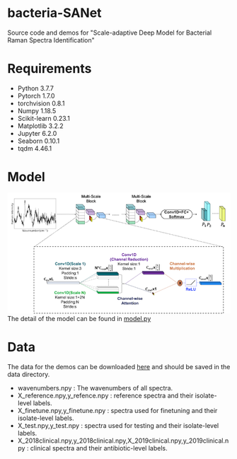 # bacteria-SANet
Source code and demos for "Scale-adaptive Deep Model for Bacterial Raman Spectra Identification"

# Requirements
* Python 3.7.7
* Pytorch 1.7.0
* torchvision 0.8.1
* Numpy 1.18.5
* Scikit-learn 0.23.1
* Matplotlib 3.2.2
* Jupyter 6.2.0
* Seaborn 0.10.1
* tqdm 4.46.1

# Model
![Scale-adaptive-model](https://github.com/DenglinGo/bacteria-SANet/blob/main/model.png)  
The detail of the model can be found in [model.py](https://github.com/DenglinGo/bacteria-SANet/blob/main/model.py)

# Data
The data for the demos can be downloaded [here](https://www.dropbox.com/sh/gmgduvzyl5tken6/AABtSWXWPjoUBkKyC2e7Ag6Da?dl=0) and should be saved in the data directory.
* wavenumbers.npy : The wavenumbers of all spectra.
* X_reference.npy,y_refence.npy : reference spectra and their isolate-level labels.
* X_finetune.npy,y_finetune.npy : spectra used for finetuning and their isolate-level labels.
* X_test.npy,y_test.npy : spectra used for testing and their isolate-level labels.
* X_2018clinical.npy,y_2018clinical.npy,X_2019clinical.npy,y_2019clinical.npy : clinical spectra and their antibiotic-level labels.
